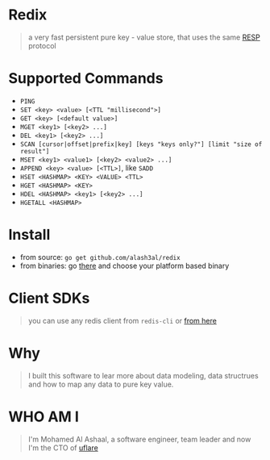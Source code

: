 Redix
======
> a very fast persistent pure key - value store, that uses the same [RESP](https://redis.io/topics/protocol) protocol

Supported Commands
===================
- `PING`
- `SET <key> <value> [<TTL "millisecond">]`
- `GET <key> [<default value>]`
- `MGET <key1> [<key2> ...]`
- `DEL <key1> [<key2> ...]`
- `SCAN [cursor|offset|prefix|key] [keys "keys only?"] [limit "size of result"]`
- `MSET <key1> <value1> [<key2> <value2> ...]`
- `APPEND <key> <value> [<TTL>]`, like `SADD`
- `HSET <HASHMAP> <KEY> <VALUE> <TTL>`
- `HGET <HASHMAP> <KEY>`
- `HDEL <HASHMAP> <key1> [<key2> ...]`
- `HGETALL <HASHMAP>`

Install
=======
- from source: `go get github.com/alash3al/redix`
- from binaries: go [there](https://github.com/alash3al/redix/releases) and choose your platform based binary

Client SDKs
===========
> you can use any redis client from `redis-cli` or [from here](https://redis.io/clients)

Why
===
> I built this software to lear more about data modeling, data structrues and how to map any data to pure key value.

WHO AM I
========
> I'm Mohamed Al Ashaal, a software engineer, team leader and now I'm the CTO of [uflare](https://uflare.io)